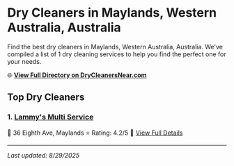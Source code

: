 # Dry Cleaners in Maylands, Western Australia, Australia

Find the best dry cleaners in Maylands, Western Australia, Australia. We've compiled a list of 1 dry cleaning services to help you find the perfect one for your needs.

🌐 **[View Full Directory on DryCleanersNear.com](https://drycleanersnear.com/city/Australia/Western%20Australia/Maylands)**

## Top Dry Cleaners

### 1. [Lammy's Multi Service](https://drycleanersnear.com/dryCleaner/68ad169f1d9ee695c9253234/lammy-s-multi-service)
📍 36 Eighth Ave, Maylands
⭐ Rating: 4.2/5
🔗 [View Full Details](https://drycleanersnear.com/dryCleaner/68ad169f1d9ee695c9253234/lammy-s-multi-service)


---

*Last updated: 8/29/2025*
